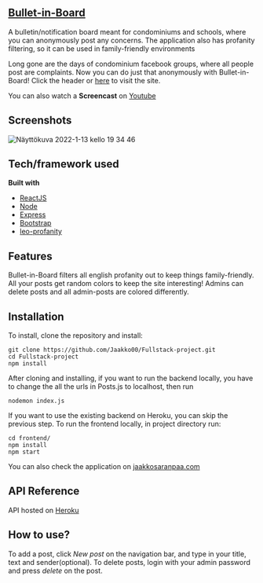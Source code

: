 ## [Bullet-in-Board](jaakkosaranpaa.com)
A bulletin/notification board meant for condominiums and schools, where you can anonymously post any concerns. The application also has profanity filtering, so it can be used in family-friendly environments

Long gone are the days of condominium facebook groups, where all people post are complaints. Now you can do just that anonymously with Bullet-in-Board! Click the header or [here](http://jaakkosaranpaa.com) to visit the site.

You can also watch a __Screencast__ on [Youtube](https://www.youtube.com/watch?v=5Js9DXOwa3Q)

 
## Screenshots
![Näyttökuva 2022-1-13 kello 19 34 46](https://user-images.githubusercontent.com/69541309/149380372-36621aab-399a-4a28-8ad5-c0008cf00af3.png)

## Tech/framework used

<b>Built with</b>
- [ReactJS](https://reactjs.org)
- [Node](https://nodejs.org/en/)
- [Express](https://expressjs.com)
- [Bootstrap](https://getbootstrap.com)
- [leo-profanity](https://www.npmjs.com/package/leo-profanity)

## Features
Bullet-in-Board filters all english profanity out to keep things family-friendly. All your posts get random colors to keep the site interesting! Admins can delete posts and all admin-posts are colored differently. 

## Installation
To install, clone the repository and install:
```
git clone https://github.com/Jaakko00/Fullstack-project.git
cd Fullstack-project
npm install
```
After cloning and installing, if you want to run the backend locally, you have to change the all the urls in Posts.js to localhost, then run 
```
nodemon index.js
```
If you want to use the existing backend on Heroku, you can skip the previous step. To run the frontend locally, in project directory run:
```
cd frontend/
npm install
npm start
```
You can also check the application on [jaakkosaranpaa.com](http://jaakkosaranpaa.com)

## API Reference

API hosted on [Heroku](https://bullet-in-board.herokuapp.com/posts/)

## How to use?
To add a post, click *New post* on the navigation bar, and type in your title, text and sender(optional). To delete posts, login with your admin password and press *delete* on the post.
